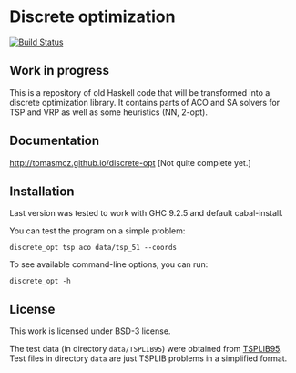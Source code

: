 # Discrete optimization

[![Build Status](https://secure.travis-ci.org/tomasmcz/discrete-opt.png?branch=master)](http://travis-ci.org/tomasmcz/discrete-opt)

## Work in progress

This is a repository of old Haskell code that will be transformed into a
discrete optimization library. It contains parts of ACO and SA solvers for TSP
and VRP as well as some heuristics (NN, 2-opt). 

## Documentation

http://tomasmcz.github.io/discrete-opt [Not quite complete yet.]

## Installation

Last version was tested to work with GHC 9.2.5 and default cabal-install.

You can test the program on a simple problem:    

    discrete_opt tsp aco data/tsp_51 --coords

To see available command-line options, you can run:

    discrete_opt -h

## License

This work is licensed under BSD-3 license.

The test data (in directory `data/TSPLIB95`) were obtained from
[TSPLIB95](http://www.iwr.uni-heidelberg.de/groups/comopt/software/TSPLIB95/).
Test files in directory `data` are just TSPLIB problems in a simplified format.
